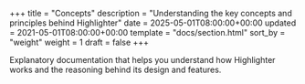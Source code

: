 +++
title = "Concepts"
description = "Understanding the key concepts and principles behind Highlighter"
date = 2025-05-01T08:00:00+00:00
updated = 2021-05-01T08:00:00+00:00
template = "docs/section.html"
sort_by = "weight"
weight = 1
draft = false
+++

Explanatory documentation that helps you understand how Highlighter works and the reasoning behind its design and features.
